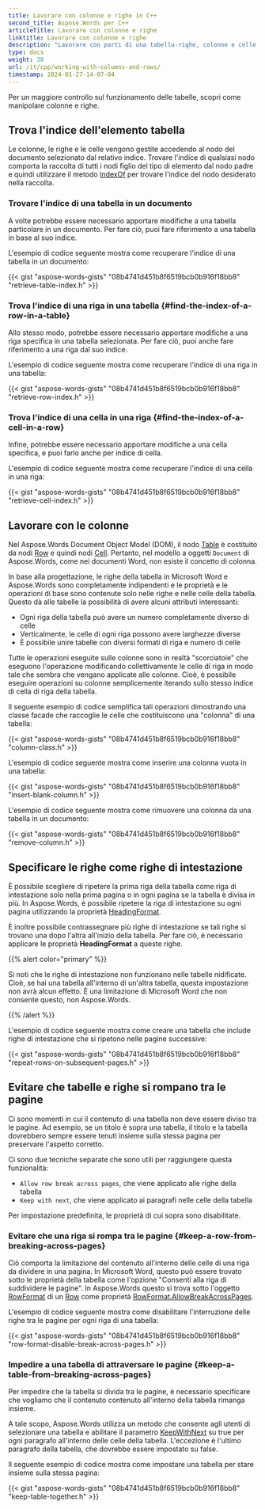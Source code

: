 ```yaml
---
title: Lavorare con colonne e righe in C++
second_title: Aspose.Words per C++
articleTitle: Lavorare con colonne e righe
linktitle: Lavorare con colonne e righe
description: "Lavorare con parti di una tabella-righe, colonne e celle utilizzando C++. Specificare la riga di intestazione C++."
type: docs
weight: 30
url: /it/cpp/working-with-columns-and-rows/
timestamp: 2024-01-27-14-07-04
---
```


Per un maggiore controllo sul funzionamento delle tabelle, scopri come manipolare colonne e righe.

## Trova l'indice dell'elemento tabella

Le colonne, le righe e le celle vengono gestite accedendo al nodo del documento selezionato dal relativo indice. Trovare l'indice di qualsiasi nodo comporta la raccolta di tutti i nodi figlio del tipo di elemento dal nodo padre e quindi utilizzare il metodo [IndexOf](https://reference.aspose.com/words/cpp/aspose.words/nodecollection/indexof/) per trovare l'indice del nodo desiderato nella raccolta.

### Trovare l'indice di una tabella in un documento

A volte potrebbe essere necessario apportare modifiche a una tabella particolare in un documento. Per fare ciò, puoi fare riferimento a una tabella in base al suo indice.

L'esempio di codice seguente mostra come recuperare l'indice di una tabella in un documento:

{{< gist "aspose-words-gists" "08b4741d451b8f6519bcb0b916f18bb8" "retrieve-table-index.h" >}}

### Trova l'indice di una riga in una tabella {#find-the-index-of-a-row-in-a-table}

Allo stesso modo, potrebbe essere necessario apportare modifiche a una riga specifica in una tabella selezionata. Per fare ciò, puoi anche fare riferimento a una riga dal suo indice.

L'esempio di codice seguente mostra come recuperare l'indice di una riga in una tabella:

{{< gist "aspose-words-gists" "08b4741d451b8f6519bcb0b916f18bb8" "retrieve-row-index.h" >}}

### Trova l'indice di una cella in una riga {#find-the-index-of-a-cell-in-a-row}

Infine, potrebbe essere necessario apportare modifiche a una cella specifica, e puoi farlo anche per indice di cella.

L'esempio di codice seguente mostra come recuperare l'indice di una cella in una riga:

{{< gist "aspose-words-gists" "08b4741d451b8f6519bcb0b916f18bb8" "retrieve-cell-index.h" >}}

## Lavorare con le colonne

Nel Aspose.Words Document Object Model (DOM), il nodo [Table](https://reference.aspose.com/words/cpp/aspose.words.tables/table/) è costituito da nodi [Row](https://reference.aspose.com/words/cpp/aspose.words.tables/row/) e quindi nodi [Cell](https://reference.aspose.com/words/cpp/aspose.words.tables/cell/). Pertanto, nel modello a oggetti `Document` di Aspose.Words, come nei documenti Word, non esiste il concetto di colonna.

In base alla progettazione, le righe della tabella in Microsoft Word e Aspose.Words sono completamente indipendenti e le proprietà e le operazioni di base sono contenute solo nelle righe e nelle celle della tabella. Questo dà alle tabelle la possibilità di avere alcuni attributi interessanti:

- Ogni riga della tabella può avere un numero completamente diverso di celle
- Verticalmente, le celle di ogni riga possono avere larghezze diverse
- È possibile unire tabelle con diversi formati di riga e numero di celle

Tutte le operazioni eseguite sulle colonne sono in realtà "scorciatoie" che eseguono l'operazione modificando collettivamente le celle di riga in modo tale che sembra che vengano applicate alle colonne. Cioè, è possibile eseguire operazioni su colonne semplicemente iterando sullo stesso indice di cella di riga della tabella.

Il seguente esempio di codice semplifica tali operazioni dimostrando una classe facade che raccoglie le celle che costituiscono una "colonna" di una tabella:

{{< gist "aspose-words-gists" "08b4741d451b8f6519bcb0b916f18bb8" "column-class.h" >}}

L'esempio di codice seguente mostra come inserire una colonna vuota in una tabella:

{{< gist "aspose-words-gists" "08b4741d451b8f6519bcb0b916f18bb8" "insert-blank-column.h" >}}

L'esempio di codice seguente mostra come rimuovere una colonna da una tabella in un documento:

{{< gist "aspose-words-gists" "08b4741d451b8f6519bcb0b916f18bb8" "remove-column.h" >}}

## Specificare le righe come righe di intestazione

È possibile scegliere di ripetere la prima riga della tabella come riga di intestazione solo nella prima pagina o in ogni pagina se la tabella è divisa in più. In Aspose.Words, è possibile ripetere la riga di intestazione su ogni pagina utilizzando la proprietà [HeadingFormat](https://reference.aspose.com/words/cpp/aspose.words.tables/rowformat/get_headingformat/).

È inoltre possibile contrassegnare più righe di intestazione se tali righe si trovano una dopo l'altra all'inizio della tabella. Per fare ciò, è necessario applicare le proprietà **HeadingFormat** a queste righe.

{{% alert color="primary" %}}

Si noti che le righe di intestazione non funzionano nelle tabelle nidificate. Cioè, se hai una tabella all'interno di un'altra tabella, questa impostazione non avrà alcun effetto. È una limitazione di Microsoft Word che non consente questo, non Aspose.Words.

{{% /alert %}}

L'esempio di codice seguente mostra come creare una tabella che include righe di intestazione che si ripetono nelle pagine successive:

{{< gist "aspose-words-gists" "08b4741d451b8f6519bcb0b916f18bb8" "repeat-rows-on-subsequent-pages.h" >}}

## Evitare che tabelle e righe si rompano tra le pagine

Ci sono momenti in cui il contenuto di una tabella non deve essere diviso tra le pagine. Ad esempio, se un titolo è sopra una tabella, il titolo e la tabella dovrebbero sempre essere tenuti insieme sulla stessa pagina per preservare l'aspetto corretto.

Ci sono due tecniche separate che sono utili per raggiungere questa funzionalità:

- `Allow row break across pages`, che viene applicato alle righe della tabella
- `Keep with next`, che viene applicato ai paragrafi nelle celle della tabella

Per impostazione predefinita, le proprietà di cui sopra sono disabilitate.

### Evitare che una riga si rompa tra le pagine {#keep-a-row-from-breaking-across-pages}

Ciò comporta la limitazione del contenuto all'interno delle celle di una riga da dividere in una pagina. In Microsoft Word, questo può essere trovato sotto le proprietà della tabella come l'opzione "Consenti alla riga di suddividere le pagine". In Aspose.Words questo si trova sotto l'oggetto [RowFormat](hhttps://reference.aspose.com/words/cpp/aspose.words.tables/rowformat/) di un [Row](https://reference.aspose.com/words/cpp/aspose.words.tables/row/) come proprietà [RowFormat.AllowBreakAcrossPages](https://reference.aspose.com/words/cpp/aspose.words.tables/rowformat/get_allowbreakacrosspages/).

L'esempio di codice seguente mostra come disabilitare l'interruzione delle righe tra le pagine per ogni riga di una tabella:

{{< gist "aspose-words-gists" "08b4741d451b8f6519bcb0b916f18bb8" "row-format-disable-break-across-pages.h" >}}

### Impedire a una tabella di attraversare le pagine {#keep-a-table-from-breaking-across-pages}

Per impedire che la tabella si divida tra le pagine, è necessario specificare che vogliamo che il contenuto contenuto all'interno della tabella rimanga insieme.

A tale scopo, Aspose.Words utilizza un metodo che consente agli utenti di selezionare una tabella e abilitare il parametro [KeepWithNext](https://reference.aspose.com/words/cpp/aspose.words/paragraphformat/get_keepwithnext/) su true per ogni paragrafo all'interno delle celle della tabella. L'eccezione è l'ultimo paragrafo della tabella, che dovrebbe essere impostato su false.

Il seguente esempio di codice mostra come impostare una tabella per stare insieme sulla stessa pagina:

{{< gist "aspose-words-gists" "08b4741d451b8f6519bcb0b916f18bb8" "keep-table-together.h" >}}
